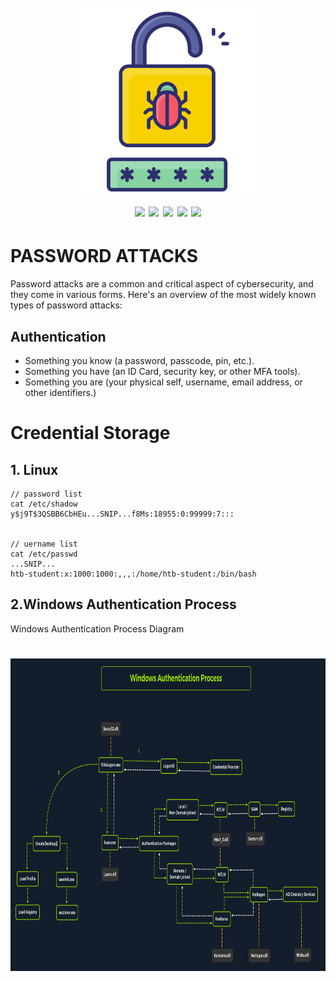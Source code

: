 <h1 align="center">
  <br>
  <a href=""><img src="/img/logo.png" alt="" height="300px;"></a>
  <br>
  <img src="https://img.shields.io/badge/PRs-welcome-blue">
  <img src="https://img.shields.io/github/last-commit/kh4sh3i/Password-Attacks">
  <img src="https://img.shields.io/github/commit-activity/m/kh4sh3i/Password-Attacks">
  <a href="https://twitter.com/intent/follow?screen_name=kh4sh3i_"><img src="https://img.shields.io/twitter/follow/kh4sh3i_?style=flat&logo=twitter"></a>
  <a href="https://github.com/kh4sh3i"><img src="https://img.shields.io/github/stars/kh4sh3i?style=flat&logo=github"></a>
</h1>


# PASSWORD ATTACKS
Password attacks are a common and critical aspect of cybersecurity, and they come in various forms. Here's an overview of the most widely known types of password attacks:

## Authentication
* Something you know (a password, passcode, pin, etc.).
* Something you have (an ID Card, security key, or other MFA tools).
* Something you are (your physical self, username, email address, or other identifiers.)

# Credential Storage
## 1. Linux
```
// password list
cat /etc/shadow
y$j9T$3QSBB6CbHEu...SNIP...f8Ms:18955:0:99999:7:::


// uername list
cat /etc/passwd
...SNIP...
htb-student:x:1000:1000:,,,:/home/htb-student:/bin/bash
```


## 2.Windows Authentication Process
Windows Authentication Process Diagram


<h1 align="center">
  <img src="/img/1.webp" alt="" height="500px;">
</h1>